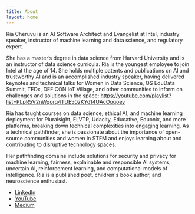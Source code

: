 ```yaml
---
title: About
layout: home
---
```


Ria Cheruvu is an AI Software Architect and Evangelist at Intel, industry speaker, instructor of machine learning and data science, and regulatory expert. 

She has a master’s degree in data science from Harvard University and is an instructor of data science curricula. Ria is the youngest employee to join Intel at the age of 14. She holds multiple patents and publications on AI and trustworthy AI and is an accomplished industry speaker, having delivered keynotes and technical talks for Women in Data Science, QS EduData Summit, TEDx, DEF CON loT Village, and other communities to inform on challenges and solutions in the space: https://youtube.com/playlist?list=PLpR5V2nWqorq4TUE50zKYd14UAcOoqoey

Ria has taught courses on data science, ethical AI, and machine learning deployment for Pluralsight, ELVTR, Udacity, Educative, Eduonix, and more platforms, breaking down technical complexities into engaging learning. As a technical pathfinder, she is passionate about the importance of open-source communities and women in STEM and enjoys learning about and contributing to disruptive technology spaces.

Her pathfinding domains include solutions for security and privacy for machine learning, fairness, explainable and responsible AI systems, uncertain AI, reinforcement learning, and computational models of intelligence. 
Ria is a published poet, children's book author, and neuroscience enthusiast.

- [LinkedIn](https://www.linkedin.com/in/ria-cheruvu-54348a173)  
- [YouTube](https://www.youtube.com/@riacheruvu555)  
- [Medium](https://riacheruvu.medium.com/)  
